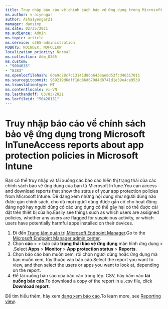 ```yaml
---
title: Truy nhập báo cáo về chính sách bảo vệ ứng dụng trong Microsoft InTune
ms.author: v-aiyengar
author: AshaIyengar21
manager: dansimp
ms.date: 02/25/2021
ms.audience: Admin
ms.topic: article
ms.service: o365-administration
ROBOTS: NOINDEX, NOFOLLOW
localization_priority: Normal
ms.collection: Adm_O365
ms.custom:
- "9004635"
- "8383"
ms.openlocfilehash: 6de9c28c7c13141d86b643eae8d53fcd40317011
ms.sourcegitcommit: 969219d6dff18d86d679d4d8741d1e39e4ce9539
ms.translationtype: MT
ms.contentlocale: vi-VN
ms.lasthandoff: 03/03/2021
ms.locfileid: "50428131"
---
```

# <a name="access-reports-about-app-protection-policies-in-microsoft-intune"></a><span data-ttu-id="894e7-102">Truy nhập báo cáo về chính sách bảo vệ ứng dụng trong Microsoft InTune</span><span class="sxs-lookup"><span data-stu-id="894e7-102">Access reports about app protection policies in Microsoft Intune</span></span>

<span data-ttu-id="894e7-103">Bạn có thể truy nhập và tải xuống các báo cáo hiển thị trạng thái của các chính sách bảo vệ ứng dụng của bạn từ Microsoft InTune.</span><span class="sxs-lookup"><span data-stu-id="894e7-103">You can access and download reports that show the status of your app protection policies from Microsoft Intune.</span></span> <span data-ttu-id="894e7-104">Dễ dàng xem những nội dung như người dùng nào được gán chính sách, cho dù mọi người dùng được gắn cờ cho hoạt động đáng ngờ hay người dùng có các ứng dụng có thể gây hại có thể được cài đặt trên thiết bị của họ.</span><span class="sxs-lookup"><span data-stu-id="894e7-104">Easily see things such as which users are assigned policies, whether any users are flagged for suspicious activity, or which users have potentially harmful apps installed on their devices.</span></span>

1. <span data-ttu-id="894e7-105">Đi đến [Trung tâm quản trị Microsoft Endpoint Manager](https://go.microsoft.com/fwlink/?linkid=2109431).</span><span class="sxs-lookup"><span data-stu-id="894e7-105">Go to the [Microsoft Endpoint Manager admin center](https://go.microsoft.com/fwlink/?linkid=2109431).</span></span>
1. <span data-ttu-id="894e7-106">Chọn **các**  >    >  báo cáo **trạng thái bảo vệ ứng dụng** màn hình ứng dụng  >  .</span><span class="sxs-lookup"><span data-stu-id="894e7-106">Select **Apps** > **Monitor** > **App protection status** > **Reports**.</span></span>
1. <span data-ttu-id="894e7-107">Chọn báo cáo bạn muốn xem, rồi chọn người dùng hoặc ứng dụng mà bạn muốn xem, tùy thuộc vào báo cáo.</span><span class="sxs-lookup"><span data-stu-id="894e7-107">Select the report you want to view, and then select the users or apps you want to look at, depending on the report.</span></span>
1. <span data-ttu-id="894e7-108">Để tải xuống bản sao của báo cáo trong tệp. CSV, hãy bấm vào **tải xuống báo cáo**.</span><span class="sxs-lookup"><span data-stu-id="894e7-108">To download a copy of the report in a .csv file, click **Download report**.</span></span>

<span data-ttu-id="894e7-109">Để tìm hiểu thêm, hãy xem [dạng xem báo cáo](https://go.microsoft.com/fwlink/?linkid=2109431).</span><span class="sxs-lookup"><span data-stu-id="894e7-109">To learn more, see [Reporting view](https://go.microsoft.com/fwlink/?linkid=2109431).</span></span>
